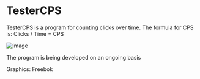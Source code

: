 # TesterCPS
TesterCPS is a program for counting clicks over time. The formula for CPS is:
Clicks / Time = CPS

![image](https://user-images.githubusercontent.com/90867798/160250068-b5fbcbe2-8101-499c-97fe-5ad3b76bd643.png)


The program is being developed on an ongoing basis

Graphics: Freebok
